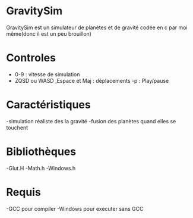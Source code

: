 # GravitySim
GravitySim est un simulateur de planètes et de gravité codée en c par moi même(donc il est un peu brouillon)

# Controles
- 0-9 : vitesse de simulation
- ZQSD ou WASD ,Espace et Maj : déplacements
-p : Play/pause

# Caractéristiques
-simulation réaliste des la gravité
-fusion des planètes quand elles se touchent

# Bibliothèques
-Glut.H
-Math.h
-Windows.h

# Requis
-GCC pour compiler
-Windows pour executer sans GCC
